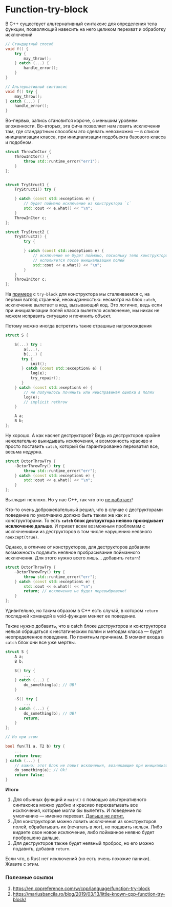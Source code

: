 # Function-try-block

В C++ существует альтернативный синтаксис для определения тела функции, позволяющий навесить на него целиком перехват и обработку исключений

```C++
// Стандартный способ
void f() {
    try {
        may_throw();
    } catch (...) {
        handle_error(); 
    }
}

// Альтернативный синтаксис 
void f() try {
    may_throw();
} catch (...) {
    handle_error();
}
```

Во-первых, запись становится короче, c меньшим уровнем вложенности.
Во-вторых, эта фича позволяет нам ловить исключения там, где стандартным способом это сделать невозможно — в списке инициализации класса, при инициализации подобъекта базового класса и подобном.

```C++
struct ThrowInCtor {
    ThrowInCtor() {
        throw std::runtime_error("err1");
    }
};


struct TryStruct1 {
    TryStruct1() try {

    } catch (const std::exception& e) {
        // будет поймано исключение из конструктора `c`
        std::cout << e.what() << "\n";
    }
    ThrowInCtor c;
};

struct TryStruct2 {
    TryStruct2() {
        try {

        } catch (const std::exception& e) {
            // исключение не будет поймано, поскольку тело конструктора
            // исполняется после инициализации полей
            std::cout << e.what() << "\n";
        }
    }
    ThrowInCtor c;
};
```

На [примере](https://godbolt.org/z/6Yf5cE7W4) с `try-block` для конструктора мы сталкиваемся с, на первый взгляд странной, неожиданностью: несмотря на блок `catch`, исключение вылетает в код, вызывающий код.
Это логично, ведь если при инициализации полей класса вылетело исключение, мы никак не можем исправить ситуацию и починить объект.

Потому можно иногда встретить такие страшные нагромождения
```C++
struct S {

    S(...) try :
        a(...),
        b(...) {
       try {
           init();
       } catch (const std::exception& e) {
           log(e);
           try_repair();
       }    
    } catch (const std::exeption& e) {
        // не получилось починить или неисправимая ошибка в полях
        log(e);
        // implicit rethrow
    }

    A a;
    B b;
}; 
```

Ну хорошо. А как насчет деструкторов? Ведь из деструкторов крайне нежелательно выкидывать исключения, и возможность красиво и просто поставить `catch`, который бы гарантированно перехватил все, весьма недурна.

```C++
struct DctorThrowTry {
    ~DctorThrowTry() try {
        throw std::runtime_error("err");
    } catch (const std::exception& e) {
        std::cout << e.what() << "\n";
    }
};
```

Выглядит неплохо. Но у нас C++, так что это [не работает](https://godbolt.org/z/vMhb8nWvq)!

Кто-то очень доброжелательный решил, что в случае с деструкторами поведение по умолчанию должно быть таким же как и с конструкторами. То есть **`catch` блок деструктора неявно прокидывает исключение дальше**. И привет всем возможным проблемам с исключениями из деструкторов в том числе нарушению неявного `noexcept(true)`.

Однако, в отличие от конструкторов, для деструкторов добавили возможность подавить неявное пробрасывание пойманного исключения. Для этого нужно всего лишь... добавить `return`!

```C++
struct DctorThrowTry {
    ~DctorThrowTry() try {
        throw std::runtime_error("err");
    } catch (const std::exception& e) {
        std::cout << e.what() << "\n";
        return; // исключение не будет перевыброшено!
    }
};
```

Удивительно, но таким образом в C++ есть случай, в котором `return` последней командой в void-функции меняет ее поведение.

Также нужно добавить, что в catch блоке деструкторов и конструкторов нельзя обращаться к нестатическим полям и методам класса — будет неопределенное поведение. По понятным причинам. В момент входа в `catch` блок они все уже мертвы.

```C++
struct S {
    A a;
    B b;

    S() try {
        ...
    } catch (...) {
        do_something(a); // UB!
    }

    ~S() try {
        ...
    } catch (...) {
        do_something(b); // UB!
        return;
    } 
};

// Но при этом

bool fun(T1 a, T2 b) try {
    ...
    return true;
} catch (...) {
    // важно: этот блок не ловит исключения, возникающие при инициализации a и b
    do_something(a); // Ok!
    return false;
}
```

**Итого**

1. Для обычных функций и `main()` с помощью альтернативного синтаксиса можно удобно и красиво перехватывать все исключения, которые могли бы вылететь. И поведение по умолчанию — именно перехват. [Дальше не летит.](https://godbolt.org/z/eYGevjeco)
2. Для конструкторов можно ловить исключения из конструкторов полей, обрабатывать их (печатать в лог), но подавить нельзя. Либо кидаете свое новое исключение, либо пойманное неявно будет проброшено дальше.
3. Для деструкторов также будет неявный проброс, но его можно подавить, добавив `return`.

Если что, в Rust нет исключений (но есть очень похожие паники). Живите с этим.

### Полезные ссылки
1. https://en.cppreference.com/w/cpp/language/function-try-block
2. https://mariusbancila.ro/blog/2019/03/13/little-known-cpp-function-try-block/
